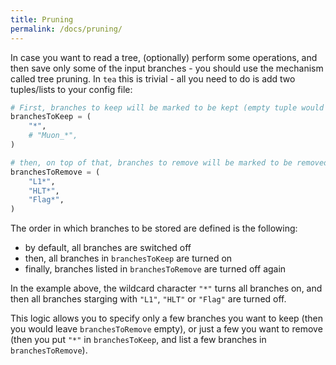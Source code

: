 ```yaml
---
title: Pruning
permalink: /docs/pruning/
---
```


In case you want to read a tree, (optionally) perform some operations, and then save only some of the input branches - you should use the mechanism called tree pruning. In `tea` this is trivial - all you need to do is add two tuples/lists to your config file:

```python
# First, branches to keep will be marked to be kept (empty tuple would result in no branches being kept)
branchesToKeep = (
    "*",
    # "Muon_*",
)

# then, on top of that, branches to remove will be marked to be removed (can be an empty tuple)
branchesToRemove = (
    "L1*",
    "HLT*",
    "Flag*",
)
```

The order in which branches to be stored are defined is the following:
- by default, all branches are switched off
- then, all branches in `branchesToKeep` are turned on
- finally, branches listed in `branchesToRemove` are turned off again

In the example above, the wildcard character `"*"` turns all branches on, and then all branches starging with `"L1"`, `"HLT"` or `"Flag"` are turned off.

This logic allows you to specify only a few branches you want to keep (then you would leave `branchesToRemove` empty), or just a few you want to remove (then you put `"*"` in `branchesToKeep`, and list a few branches in `branchesToRemove`).
